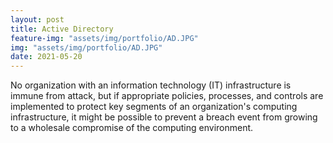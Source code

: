 ```yaml
---
layout: post
title: Active Directory
feature-img: "assets/img/portfolio/AD.JPG"
img: "assets/img/portfolio/AD.JPG"
date: 2021-05-20
---
```


No organization with an information technology (IT) infrastructure is immune from attack, but if appropriate policies, processes, and controls are implemented to protect key segments of an organization's computing infrastructure, it might be possible to prevent a breach event from growing to a wholesale compromise of the computing environment.
 
